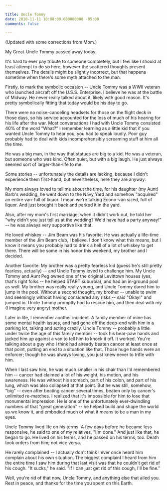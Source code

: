 ```yaml
---
 
title: Uncle Tommy
date: 2010-11-11 10:08:00.000000000 -05:00
comments: false

---
```

(Updated with some corrections from Mom.)

My Great-Uncle Tommy passed away today.

It's hard to ever pay tribute to someone completely, but I feel like I should at least attempt to do so here, however the scattered thoughts present themselves. The details might be slightly incorrect, but that happens sometime when there's some myth attached to the man.

Firstly, to mark the symbolic occasion -- Uncle Tommy was a WWII veteran who launched aircraft  off the U.S.S. Enterprise. I believe he was at the battle of Midway. He never really talked about it, likely with good reason. It's pretty symbolically fitting that today would be his day to go.

There were no noise-canceling headsets for those on the flight deck in those days, so his service accounted for the loss of much of his hearing for his life after the war. Most conversations I had with Uncle Tommy consisted 40% of the word "What?" I remember learning as a little kid that if you wanted Uncle Tommy to hear you, you had to speak loudly. Poor guy probably had to deal with kids incomprehensibly screaming stuff at him all the time.

He was a big man, in the way that statues are big to a kid. He was a veteran, but someone who was kind. Often quiet, but with a big laugh. He just always seemed sort of larger-than-life to me.

Some stories -- unfortunately the details are lacking, because I didn't experience them first-hand, but nevertheless, here they are anyway:

My mom always loved to tell me about the time, for his daughter (my Aunt) Barb's wedding, he went down to the Navy Yard and somehow "acquired" an entire van-full of liquor. I mean we're talking Econo-van sized, full of liquor. And just brought it back and parked it in the yard.

Also, after my mom's first marriage, when it didn't work out, he told her "why didn't you just tell us at the wedding? We'd have had a party anyway!" -- he was always very supportive like that.

He loved whiskey -- Jim Beam was his favorite. He was actually a life-time member of the Jim Beam club, I believe. I don't know what this means, but I know it means you probably had to drink a hell of a lot of whiskey to get there. There will be some in his honor this weekend, my brother and I decided.

Another favorite: My brother was a pretty fearless kid (guess he's still pretty fearless, actually) -- and Uncle Tommy loved to challenge him. My Uncle Tommy and Aunt Peg owned one of the original Levittown houses (yes, that's right folks -- he helped START suburbia), and had an in-ground pool as well. My brother was really really young, and Uncle Tommy dared him to jump in the pool. Without a second thought, my brother -- unable to swim and seemingly without having considered any risks -- said "Okay!" and jumped in. Uncle Tommy promptly had to rescue him, and then deal with my (I imagine very angry) mother.

Later in life, I remember another incident. A family member of mine has some mental health issues, and had gone off the deep-end with him in a parking lot, talking and acting crazily. Uncle Tommy -- probably a little under twice the age of this family member -- took his bear-paw hands and jacked him up against a van to tell him to knock it off. It worked. You're talking about a guy who I think had already beaten cancer at least once at that point, putting an end to a situation like that. Those huge hands were an enforcer; though he was always loving, you just knew never to trifle with him.

When I last saw him, he was much smaller in his chair than I'd remembered him -- cancer had claimed a lot of his weight, his motion, and his awareness. He was without his stomach, part of his colon, and part of his lung, which was also collapsed at that point. But he was still, somehow, "big" -- even after beating cancer several times, beaten only by cancer's unlimited re-matches. I realized that it's impossible for him to lose that monumental impression. He is one of the unfortunately ever-dwindling numbers of that "great generation" -- he helped build and shape the world as we know it, and embodied much of what it means to be a man in my eyes.

Uncle Tommy lived life on his terms. A few days before he became less responsive, he said to one of my relatives, "I'm done." And just like that, he began to go. He lived on his terms, and he passed on his terms, too. Death took orders from him; not vice versa.

He rarely complained -- I actually don't think I ever once heard him complain about his own situation. The biggest complaint I heard from him the entire time I saw him during that last visit was that he couldn't get rid of his cough. "It sucks," he said. "If I can just get rid of this cough, I'll be fine."

Well, you're rid of that now, Uncle Tommy, and anything else that ailed you. Rest in peace, and thanks for the time you spent on this Earth.

